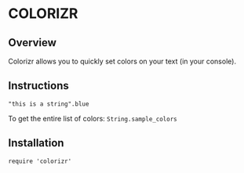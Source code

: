 # COLORIZR

## Overview
Colorizr allows you to quickly set colors on your text (in your console).

## Instructions
`"this is a string".blue`

To get the entire list of colors:
`String.sample_colors`

## Installation
`require 'colorizr'`
